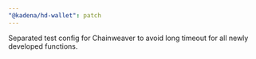 ```yaml
---
"@kadena/hd-wallet": patch
---
```


Separated test config for Chainweaver to avoid long timeout for all newly developed functions.
